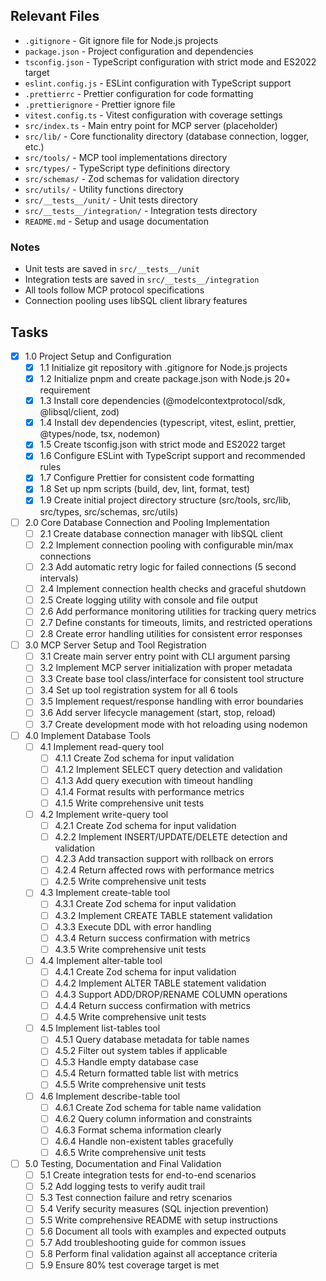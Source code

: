 ## Relevant Files

- `.gitignore` - Git ignore file for Node.js projects
- `package.json` - Project configuration and dependencies
- `tsconfig.json` - TypeScript configuration with strict mode and ES2022 target
- `eslint.config.js` - ESLint configuration with TypeScript support
- `.prettierrc` - Prettier configuration for code formatting
- `.prettierignore` - Prettier ignore file
- `vitest.config.ts` - Vitest configuration with coverage settings
- `src/index.ts` - Main entry point for MCP server (placeholder)
- `src/lib/` - Core functionality directory (database connection, logger, etc.)
- `src/tools/` - MCP tool implementations directory
- `src/types/` - TypeScript type definitions directory
- `src/schemas/` - Zod schemas for validation directory
- `src/utils/` - Utility functions directory
- `src/__tests__/unit/` - Unit tests directory
- `src/__tests__/integration/` - Integration tests directory
- `README.md` - Setup and usage documentation

### Notes

- Unit tests are saved in `src/__tests__/unit`
- Integration tests are saved in `src/__tests__/integration`
- All tools follow MCP protocol specifications
- Connection pooling uses libSQL client library features

## Tasks

- [x] 1.0 Project Setup and Configuration
  - [x] 1.1 Initialize git repository with .gitignore for Node.js projects
  - [x] 1.2 Initialize pnpm and create package.json with Node.js 20+ requirement
  - [x] 1.3 Install core dependencies (@modelcontextprotocol/sdk, @libsql/client, zod)
  - [x] 1.4 Install dev dependencies (typescript, vitest, eslint, prettier, @types/node, tsx, nodemon)
  - [x] 1.5 Create tsconfig.json with strict mode and ES2022 target
  - [x] 1.6 Configure ESLint with TypeScript support and recommended rules
  - [x] 1.7 Configure Prettier for consistent code formatting
  - [x] 1.8 Set up npm scripts (build, dev, lint, format, test)
  - [x] 1.9 Create initial project directory structure (src/tools, src/lib, src/types, src/schemas, src/utils)

- [ ] 2.0 Core Database Connection and Pooling Implementation  
  - [ ] 2.1 Create database connection manager with libSQL client
  - [ ] 2.2 Implement connection pooling with configurable min/max connections
  - [ ] 2.3 Add automatic retry logic for failed connections (5 second intervals)
  - [ ] 2.4 Implement connection health checks and graceful shutdown
  - [ ] 2.5 Create logging utility with console and file output
  - [ ] 2.6 Add performance monitoring utilities for tracking query metrics
  - [ ] 2.7 Define constants for timeouts, limits, and restricted operations
  - [ ] 2.8 Create error handling utilities for consistent error responses

- [ ] 3.0 MCP Server Setup and Tool Registration
  - [ ] 3.1 Create main server entry point with CLI argument parsing
  - [ ] 3.2 Implement MCP server initialization with proper metadata
  - [ ] 3.3 Create base tool class/interface for consistent tool structure
  - [ ] 3.4 Set up tool registration system for all 6 tools
  - [ ] 3.5 Implement request/response handling with error boundaries
  - [ ] 3.6 Add server lifecycle management (start, stop, reload)
  - [ ] 3.7 Create development mode with hot reloading using nodemon

- [ ] 4.0 Implement Database Tools
  - [ ] 4.1 Implement read-query tool
    - [ ] 4.1.1 Create Zod schema for input validation
    - [ ] 4.1.2 Implement SELECT query detection and validation
    - [ ] 4.1.3 Add query execution with timeout handling
    - [ ] 4.1.4 Format results with performance metrics
    - [ ] 4.1.5 Write comprehensive unit tests
  - [ ] 4.2 Implement write-query tool
    - [ ] 4.2.1 Create Zod schema for input validation
    - [ ] 4.2.2 Implement INSERT/UPDATE/DELETE detection and validation
    - [ ] 4.2.3 Add transaction support with rollback on errors
    - [ ] 4.2.4 Return affected rows with performance metrics
    - [ ] 4.2.5 Write comprehensive unit tests
  - [ ] 4.3 Implement create-table tool
    - [ ] 4.3.1 Create Zod schema for input validation
    - [ ] 4.3.2 Implement CREATE TABLE statement validation
    - [ ] 4.3.3 Execute DDL with error handling
    - [ ] 4.3.4 Return success confirmation with metrics
    - [ ] 4.3.5 Write comprehensive unit tests
  - [ ] 4.4 Implement alter-table tool
    - [ ] 4.4.1 Create Zod schema for input validation
    - [ ] 4.4.2 Implement ALTER TABLE statement validation
    - [ ] 4.4.3 Support ADD/DROP/RENAME COLUMN operations
    - [ ] 4.4.4 Return success confirmation with metrics
    - [ ] 4.4.5 Write comprehensive unit tests
  - [ ] 4.5 Implement list-tables tool
    - [ ] 4.5.1 Query database metadata for table names
    - [ ] 4.5.2 Filter out system tables if applicable
    - [ ] 4.5.3 Handle empty database case
    - [ ] 4.5.4 Return formatted table list with metrics
    - [ ] 4.5.5 Write comprehensive unit tests
  - [ ] 4.6 Implement describe-table tool
    - [ ] 4.6.1 Create Zod schema for table name validation
    - [ ] 4.6.2 Query column information and constraints
    - [ ] 4.6.3 Format schema information clearly
    - [ ] 4.6.4 Handle non-existent tables gracefully
    - [ ] 4.6.5 Write comprehensive unit tests

- [ ] 5.0 Testing, Documentation and Final Validation
  - [ ] 5.1 Create integration tests for end-to-end scenarios
  - [ ] 5.2 Add logging tests to verify audit trail
  - [ ] 5.3 Test connection failure and retry scenarios
  - [ ] 5.4 Verify security measures (SQL injection prevention)
  - [ ] 5.5 Write comprehensive README with setup instructions
  - [ ] 5.6 Document all tools with examples and expected outputs
  - [ ] 5.7 Add troubleshooting guide for common issues
  - [ ] 5.8 Perform final validation against all acceptance criteria
  - [ ] 5.9 Ensure 80% test coverage target is met
